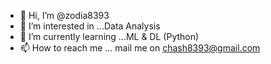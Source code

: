 - 👋 Hi, I’m @zodia8393
- 👀 I’m interested in ...Data Analysis
- 🌱 I’m currently learning ...ML & DL (Python)
- 📫 How to reach me ... mail me on chash8393@gmail.com

<!---
zodia8393/zodia8393 is a ✨ special ✨ repository because its `README.md` (this file) appears on your GitHub profile.
You can click the Preview link to take a look at your changes.
--->
